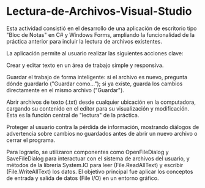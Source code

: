 # Lectura-de-Archivos-Visual-Studio
Esta actividad consistió en el desarrollo de una aplicación de escritorio tipo "Bloc de Notas" en C# y Windows Forms, ampliando la funcionalidad de la práctica anterior para incluir la lectura de archivos existentes.

La aplicación permite al usuario realizar las siguientes acciones clave:

Crear y editar texto en un área de trabajo simple y responsiva.

Guardar el trabajo de forma inteligente: si el archivo es nuevo, pregunta dónde guardarlo ("Guardar como..."); si ya existe, guarda los cambios directamente en el mismo archivo ("Guardar").

Abrir archivos de texto (.txt) desde cualquier ubicación en la computadora, cargando su contenido en el editor para su visualización y modificación. Esta es la función central de "lectura" de la práctica.

Proteger al usuario contra la pérdida de información, mostrando diálogos de advertencia sobre cambios no guardados antes de abrir un nuevo archivo o cerrar el programa.

Para lograrlo, se utilizaron componentes como OpenFileDialog y SaveFileDialog para interactuar con el sistema de archivos del usuario, y métodos de la librería System.IO para leer (File.ReadAllText) y escribir (File.WriteAllText) los datos. El objetivo principal fue aplicar los conceptos de entrada y salida de datos (File I/O) en un entorno gráfico.
